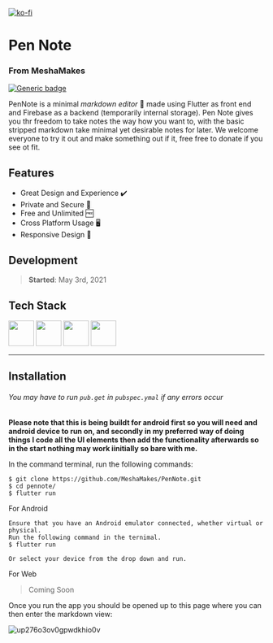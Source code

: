 [![ko-fi](https://ko-fi.com/img/githubbutton_sm.svg)](https://ko-fi.com/Z8Z860Z55)

# Pen Note

### From MeshaMakes

[![Generic badge](https://img.shields.io/badge/status-Ongoing-green.svg)](https://shields.io/)

PenNote is a minimal *markdown editor* 📝 made using Flutter as front end and Firebase as a backend (temporarily internal storage). Pen Note gives you thr freedom to take notes the way how you want to, with the basic stripped markdown take minimal yet desirable notes for later. We welcome everyone to try it out and make something out if it, free free to donate if you see ot fit.

## Features

- Great Design and Experience ✔️
- Private and Secure 🔐
- Free and Unlimited 🆓
- Cross Platform Usage 🖥️
- Responsive Design 📱

## Development

> **Started**: May 3rd, 2021

## **Tech Stack**

[<img src="https://images.ctfassets.net/1khq4uysbvty/2MbBsf9yEw40SMw6gK0Mmg/35f39d41f167b6615bd80517b4b67bcd/1_6XgfDCVn81AYX68Xvd2I-g_2x.png?&w=736" height="50">](https://figma.com/)
[<img src="https://cdn.statically.io/img/strattonapps.com/wp-content/uploads/2020/02/flutter-logo-5086DD11C5-seeklogo.com_.png" height="50">](https://flutter.dev/)
[<img src="https://seeklogo.com/images/D/dart-logo-FDA1939EC4-seeklogo.com.png" height="50">](https://dart.dev/)
[<img src="https://firebase.google.com/images/brand-guidelines/logo-built_white.png" height="50">](https://firebase.google.com/)

---

## **Installation**
###### You may have to run ```pub.get``` in ```pubspec.ymal``` if any errors occur

**Please note that this is being buildt for android first so you will need and android device to run on, and secondly in my preferred way of doing things I code all the UI elements then add the functionality afterwards so in the start nothing may work iinitially so bare with me.**


In the command terminal, run the following commands:

```
$ git clone https://github.com/MeshaMakes/PenNote.git
$ cd pennote/
$ flutter run
```

For Android

```
Ensure that you have an Android emulator connected, whether virtual or physical.
Run the following command in the ternimal.
$ flutter run

Or select your device from the drop down and run.
```

For Web

> Coming Soon

Once you run the app you should be opened up to this page where you can then enter the markdown view:

![up276o3ov0gpwdkhio0v](https://user-images.githubusercontent.com/53268895/117575303-34691780-b0af-11eb-893f-1df408797b16.jpg)
